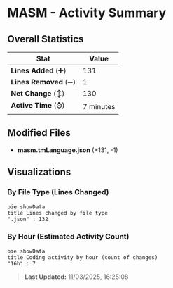 # MASM - Activity Summary 

## Overall Statistics

| Stat                   | Value                                                             |
| ---------------------- | ----------------------------------------------------------------- |
| **Lines Added** (➕)   | 131                                          |
| **Lines Removed** (➖) | 1                                        |
| **Net Change** (↕)    | 130                |
| **Active Time** (⌚)   | 7 minutes |


## Modified Files
- **masm.tmLanguage.json** (+131, -1)

## Visualizations

### By File Type (Lines Changed)

```mermaid
pie showData
title Lines changed by file type
".json" : 132
```

### By Hour (Estimated Activity Count)

```mermaid
pie showData
title Coding activity by hour (count of changes)
"16h" : 7
```


> **Last Updated:** 11/03/2025, 16:25:08